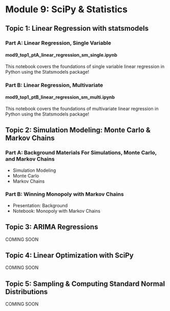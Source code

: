 # Module 9: SciPy & Statistics

## Topic 1: Linear Regression with statsmodels

### Part A: Linear Regression, Single Variable

#### mod9_top1_ptA_linear_regression_sm_single.ipynb

This notebook covers the foundations of single variable linear regression in Python using the Statsmodels package!

### Part B: Linear Regression, Multivariate

#### mod9_top1_ptB_linear_regression_sm_multi.ipynb

This notebook covers the foundations of multivariate linear regression in Python using the Statsmodels package!

## Topic 2: Simulation Modeling: Monte Carlo & Markov Chains

### Part A: Background Materials For Simulations, Monte Carlo, and Markov Chains

- Simulation Modeling
- Monte Carlo
- Markov Chains

### Part B: Winning Monopoly with Markov Chains

- Presentation: Background
- Notebook: Monopoly with Markov Chains

## Topic 3: ARIMA Regressions

COMING SOON

## Topic 4: Linear Optimization with SciPy

COMING SOON

## Topic 5: Sampling & Computing Standard Normal Distributions

COMING SOON
